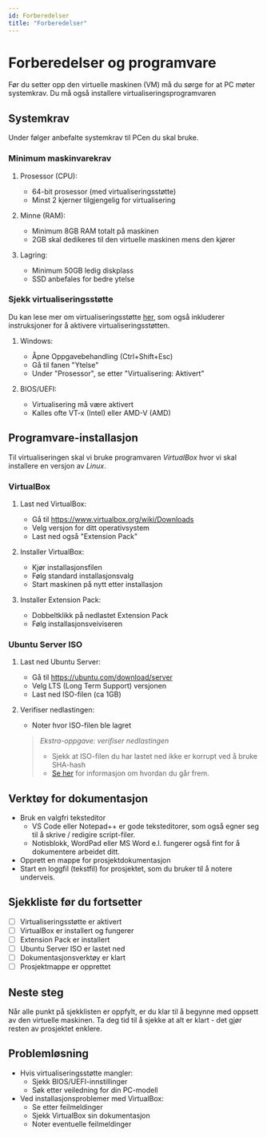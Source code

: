 ```yaml
---
id: Forberedelser
title: "Forberedelser"
---
```


# Forberedelser og programvare

Før du setter opp den virtuelle maskinen (VM) må du sørge 
for at PC møter systemkrav. Du må også installere
virtualiseringsprogramvaren

## Systemkrav

Under følger anbefalte systemkrav til PCen du skal bruke.

### Minimum maskinvarekrav

1. Prosessor (CPU):
   - 64-bit prosessor (med virtualiseringsstøtte)
   - Minst 2 kjerner tilgjengelig for virtualisering

2. Minne (RAM):
   - Minimum 8GB RAM totalt på maskinen
   - 2GB skal dedikeres til den virtuelle maskinen 
   mens den kjører

3. Lagring:
   - Minimum 50GB ledig diskplass
   - SSD anbefales for bedre ytelse

### Sjekk virtualiseringsstøtte

Du kan lese mer om virtualiseringsstøtte [her](02.1_Hyperv.md), som 
også inkluderer instruksjoner for å aktivere virtualiseringsstøtten.

1. Windows:
   - Åpne Oppgavebehandling (Ctrl+Shift+Esc)
   - Gå til fanen "Ytelse"
   - Under "Prosessor", se etter "Virtualisering: Aktivert"

2. BIOS/UEFI:
   - Virtualisering må være aktivert
   - Kalles ofte VT-x (Intel) eller AMD-V (AMD)

## Programvare-installasjon

Til virtualiseringen skal vi bruke programvaren _VirtualBox_
hvor vi skal installere en versjon av _Linux_.

### VirtualBox
1. Last ned VirtualBox:
   - Gå til https://www.virtualbox.org/wiki/Downloads
   - Velg versjon for ditt operativsystem
   - Last ned også "Extension Pack"

2. Installer VirtualBox:
   - Kjør installasjonsfilen
   - Følg standard installasjonsvalg
   - Start maskinen på nytt etter installasjon

3. Installer Extension Pack:
   - Dobbeltklikk på nedlastet Extension Pack
   - Følg installasjonsveiviseren

### Ubuntu Server ISO
1. Last ned Ubuntu Server:
   - Gå til https://ubuntu.com/download/server
   - Velg LTS (Long Term Support) versjonen
   - Last ned ISO-filen (ca 1GB)

2. Verifiser nedlastingen:
   - Noter hvor ISO-filen ble lagret
   
   > _Ekstra-oppgave: verifiser nedlastingen_
   >- Sjekk at ISO-filen du har lastet ned ikke er korrupt ved å bruke SHA-hash
   >- [Se her](./02.2_Hash.md) for informasjon om hvordan du går frem.


## Verktøy for dokumentasjon
- Bruk en valgfri teksteditor
   - VS Code eller Notepad++ er gode teksteditorer, som også egner seg til 
   å skrive / redigire script-filer.
   - Notisblokk, WordPad eller MS Word e.l. fungerer også fint for å 
   dokumentere arbeidet ditt.
- Opprett en mappe for prosjektdokumentasjon
- Start en loggfil (tekstfil) for prosjektet, som du bruker til å notere 
underveis.

## Sjekkliste før du fortsetter
- [ ] Virtualiseringsstøtte er aktivert
- [ ] VirtualBox er installert og fungerer
- [ ] Extension Pack er installert
- [ ] Ubuntu Server ISO er lastet ned
- [ ] Dokumentasjonsverktøy er klart
- [ ] Prosjektmappe er opprettet

## Neste steg
Når alle punkt på sjekklisten er oppfylt, er du klar til å begynne med oppsett av den virtuelle maskinen. Ta deg tid til å sjekke at alt er klart - det gjør resten av prosjektet enklere.

## Problemløsning
- Hvis virtualiseringsstøtte mangler:
  - Sjekk BIOS/UEFI-innstillinger
  - Søk etter veiledning for din PC-modell
- Ved installasjonsproblemer med VirtualBox:
  - Se etter feilmeldinger
  - Sjekk VirtualBox sin dokumentasjon
  - Noter eventuelle feilmeldinger
